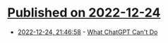 # [Published on 2022-12-24](index.md)

* [2022-12-24, 21:46:58](https://news.ycombinator.com/item?id=34121380) - [What ChatGPT Can't Do](https://auerstack.substack.com/p/what-chatgpt-cant-do)
